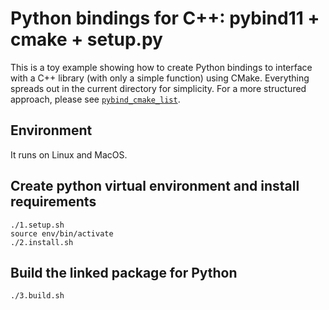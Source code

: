 # Python bindings for C++: pybind11 + cmake + setup.py

This is a toy example showing how to create Python bindings to interface with a C++ library (with only a simple function) using CMake. Everything spreads out in the current directory for simplicity. For a more structured approach, please see [`pybind_cmake_list`](https://github.com/zoeyzyhu/pybind_cmake_example). 

## Environment
It runs on Linux and MacOS.

## Create python virtual environment and install requirements

```
./1.setup.sh
source env/bin/activate
./2.install.sh
```

## Build the linked package for Python
```
./3.build.sh
```
